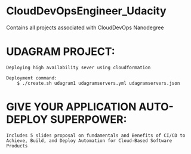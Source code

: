 # CloudDevOpsEngineer_Udacity
Contains all projects associated with CloudDevOps Nanodegree 

# UDAGRAM PROJECT: 

    Deploying high availability sever using cloudformation 
    
    Deployment command: 
        $ ./create.sh udagram1 udagramservers.yml udagramservers.json
    
# GIVE YOUR APPLICATION AUTO-DEPLOY SUPERPOWER: 
    Includes 5 slides proposal on fundamentals and Benefits of CI/CD to Achieve, Build, and Deploy Automation for Cloud-Based Software Products 
     
     
  
